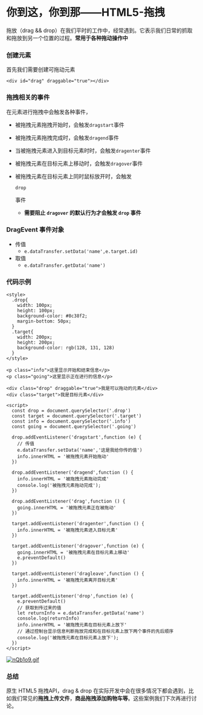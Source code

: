 # 你到这，你到那——HTML5-拖拽

拖放（drag && drop）在我们平时的工作中，经常遇到。它表示我们日常的抓取和拖放到另一个位置的过程。**常用于各种拖动操作中**

### 创建元素

首先我们需要创建可拖动元素

```
<div id="drag" draggable="true"></div>
```

### 拖拽相关的事件

在元素进行拖拽中会触发各种事件，

* 被拖拽元素拖拽开始时，会触发`dragstart`事件
* 被拖拽元素拖拽完成时，会触发`dragend`事件
* 当被拖拽元素进入到目标元素时时，会触发`dragenter`事件
* 被拖拽元素在目标元素上移动时，会触发`dragover`事件
*   被拖拽元素在目标元素上同时鼠标放开时，会触发

    ```
    drop
    ```

    事件

    * **需要阻止 `dragover` 的默认行为才会触发 `drop` 事件**

### DragEvent 事件对象

* 传值
  * `e.dataTransfer.setData('name',e.target.id)`
* 取值
  * `e.dataTransfer.getData('name')`

### 代码示例

```
<style>
  .drop{
    width: 100px;
    height: 100px;
    background-color: #8c38f2;
    margin-bottom: 50px;
  }
  .target{
    width: 200px;
    height: 200px;
    background-color: rgb(128, 131, 128)
  }
</style>

<p class="info">这里显示开始和结束信息</p>
<p class="going">这里显示正在进行的信息</p>

<div class="drop" draggable="true">我是可以拖动的元素</div>
<div class="target">我是目标元素</div>
  
<script>
  const drop = document.querySelector('.drop')
  const target = document.querySelector('.target')
  const info = document.querySelector('.info')
  const going = document.querySelector('.going')

  drop.addEventListener('dragstart',function (e) {
    // 传值
    e.dataTransfer.setData('name','这是我给你传的值')
    info.innerHTML = '被拖拽元素开始拖动'
  })

  drop.addEventListener('dragend',function () {
    info.innerHTML = '被拖拽元素拖动完成'
    console.log('被拖拽元素拖动完成');
  })

  drop.addEventListener('drag',function () {
    going.innerHTML = '被拖拽元素正在被拖动'
  })

  target.addEventListener('dragenter',function () {
    info.innerHTML = '被拖拽元素进入目标元素'
  })

  target.addEventListener('dragover',function (e) {
    going.innerHTML = '被拖拽元素在目标元素上移动'
    e.preventDefault()
  })

  target.addEventListener('dragleave',function () {
    info.innerHTML = '被拖拽元素离开目标元素'
  })

  target.addEventListener('drop',function (e) {
    e.preventDefault()    
    // 获取到传过来的值
    let returnInfo = e.dataTransfer.getData('name')
    console.log(returnInfo)
    info.innerHTML = '被拖拽元素在目标元素上放下'
    // 通过控制台显示信息判断拖放完成和在目标元素上放下两个事件的先后顺序
    console.log('被拖拽元素在目标元素上放下'); 
  })
</script>
```

[![nQb1o9.gif](https://s2.ax1x.com/2019/09/07/nQb1o9.gif)](https://imgchr.com/i/nQb1o9)

### 总结

原生 HTML5 拖拽API，drag & drop 在实际开发中会在很多情况下都会遇到，比如我们常见的**拖拽上传文件**，**商品拖拽添加购物车等**。这些案例我们下次再进行讨论。
